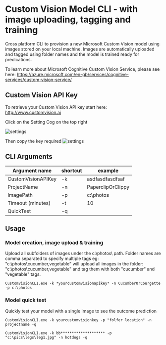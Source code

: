 # Custom Vision Model CLI - with image uploading, tagging and training
Cross platform CLI to provision a new Microsoft Custom Vision model using images stored on your local machine.  Images are automatically uploaded and tagged using folder names and the model is trained ready for predications.

To learn more about Microsoft Cognitive Custom Vision Service, please see here: https://azure.microsoft.com/en-gb/services/cognitive-services/custom-vision-service/

## Custom Vision API Key
To retrieve your Custom Vision API key start here: http://www.customvision.ai 

Click on the Setting Cog on the top right

![settings](https://github.com/leestott/Building-Microsoft-Custom-Vision-AI-Model-and-Apps/tree/master/Images/customvision1.jpg)

Then copy the key required
![settings](https://github.com/leestott/Building-Microsoft-Custom-Vision-AI-Model-and-Apps/tree/master/Images/customvision.jpg)

## CLI Arguments

| Argument name | shortcut | example |
|----|----|----|
| CustomVisionAPIKey | -k | asdfasdfasdfsaf |
| ProjectName | -n | PaperclipOrClippy | 
| ImagePath | -p | c:\photos |
| Timeout (minutes) | -t | 10 |
| QuickTest | -q | |

## Usage

### Model creation, image upload & training
Upload all subfolders of images under the c:\\photos\ path.  Folder names are comma separated to specify multiple tags eg:
"c:\photos\cucumber,vegetable" will upload all images in the folder: "c:\photos\cucumber,vegetable" and tag them with both "cucumber" and "vegetable" tags.
```
CustomVisionCLI.exe -k *yourcustomvisionapikey* -n CucumberOrCourgette -p c:\photos
```

### Model quick test
Quickly test your model with a single image to see the outcome prediction

```
CustomVisionCLI.exe -k yourcustomvisionkey -p "folfer location" -n projectname -q
```

```
CustomVisionCLI.exe -k bb******************** -p "c:\pics\legs\leg1.jpg" -n hotdogs -q
```




